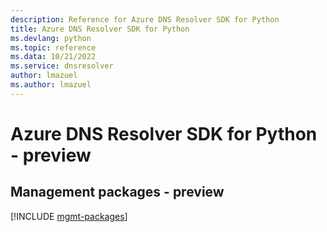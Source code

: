 ```yaml
---
description: Reference for Azure DNS Resolver SDK for Python
title: Azure DNS Resolver SDK for Python
ms.devlang: python
ms.topic: reference
ms.data: 10/21/2022
ms.service: dnsresolver
author: lmazuel
ms.author: lmazuel
---
```

# Azure DNS Resolver SDK for Python - preview

## Management packages - preview
[!INCLUDE [mgmt-packages](dns-resolver-mgmt-index.md)]